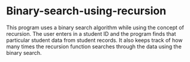 # Binary-search-using-recursion

This program uses a binary search algorithm while using the concept of recursion.  The user enters in a student ID and the program finds that particular student data from student records.  It also keeps track of how many times the recursion function searches through the data using the binary search.
